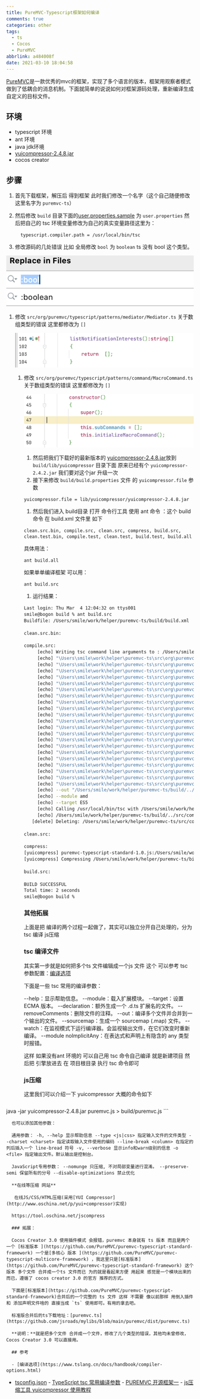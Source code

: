 ```yaml
---
title: PureMVC-Typescript框架如何编译
comments: true
categories: other
tags:
  - ts
  - Cocos
  - PureMVC
abbrlink: a484008f
date: 2021-03-10 18:04:58
---
```


[PureMVC](http://puremvc.org/)是一款优秀的mvc的框架，实现了多个语言的版本，框架用观察者模式做到了低耦合的消息机制。下面就简单的说说如何对框架源码处理，重新编译生成自定义的目标文件。
<!--more-->

## 环境

- typescript 环境
- ant 环境
- java jdk环境
- [yuicompressor-2.4.8.jar](https://github.com/yui/yuicompressor/releases)
- cocos creator

## 步骤

1. 首先下载框架，解压后 得到框架 此时我们修改一个名字（这个自己随便修改 这里名字为 `puremvc-ts`）

2. 然后修改 `build` 目录下面的[user.properties.sample](https://github.com/PureMVC/puremvc-typescript-standard-framework/blob/master/user.properties.sample) 为 `user.properties` 然后把自己的 tsc 环境变量修改为自己的真实变量路径这里为：

   ```shell
     typescript.compiler.path = /usr/local/bin/tsc
   ```

   

3. 修改源码的几处错误 比如 全局修改 `bool` 为 `boolean` ts 没有 bool 这个类型。

![image-20210304114036516](PureMVC-Typescript框架如何编译/image-20210304114036516.png)



1. 修改 `src/org/puremvc/typescript/patterns/mediator/Mediator.ts`  关于数组类型的错误 这里都修改为 `[]`

   ![image-20210304114339114](PureMVC-Typescript框架如何编译/image-20210304114339114.png)

   

   1. 修改 `src/org/puremvc/typescript/patterns/command/MacroCommand.ts` 关于数组类型的错误 这里都修改为 `[]`

      ![image-20210304114352215](PureMVC-Typescript框架如何编译/image-20210304114352215.png)

      1. 然后把我们下载好的最新版本的 [yuicompressor-2.4.8.jar](https://github.com/yui/yuicompressor/releases)放到 `build/lib/yuicompressor` 目录下面 原来已经有个 `yuicompressor-2.4.2.jar` 我们要对这个jar 升级一次 
      2. 接下来修改 `build/build.properties` 文件 的 `yuicompressor.file` 参数

      ```
      yuicompressor.file = lib/yuicompressor/yuicompressor-2.4.8.jar
      ```

      1. 然后我们进入 build目录 打开 命令行工具  使用 ant 命令 ：这个 build 命令 在 build.xml 文件里 如下

      ```
      clean.src.bin, compile.src, clean.src, compress, build.src, clean.test.bin, compile.test, clean.test, build.test, build.all
      ```

      具体用法：

      ```
      ant build.all
      ```

      如果单单编译框架 可以用：

      ```
      ant build.src
      ```

      1. 运行结果：

      ```bash
      Last login: Thu Mar  4 12:04:32 on ttys001
      smile@bogon build % ant build.src
      Buildfile: /Users/smile/work/helper/puremvc-ts/build/build.xml
      
      clean.src.bin:
      
      compile.src:
           [echo] Writing tsc command line arguments to : /Users/smile/work/helper/puremvc-ts/build/../src/compile.list
           [echo] "\Users\smile\work\helper\puremvc-ts\src\org\puremvc\typescript\core\Controller.ts"
           [echo] "\Users\smile\work\helper\puremvc-ts\src\org\puremvc\typescript\core\Model.ts"
           [echo] "\Users\smile\work\helper\puremvc-ts\src\org\puremvc\typescript\core\View.ts"
           [echo] "\Users\smile\work\helper\puremvc-ts\src\org\puremvc\typescript\interfaces\ICommand.ts"
           [echo] "\Users\smile\work\helper\puremvc-ts\src\org\puremvc\typescript\interfaces\IController.ts"
           [echo] "\Users\smile\work\helper\puremvc-ts\src\org\puremvc\typescript\interfaces\IFacade.ts"
           [echo] "\Users\smile\work\helper\puremvc-ts\src\org\puremvc\typescript\interfaces\IMediator.ts"
           [echo] "\Users\smile\work\helper\puremvc-ts\src\org\puremvc\typescript\interfaces\IModel.ts"
           [echo] "\Users\smile\work\helper\puremvc-ts\src\org\puremvc\typescript\interfaces\INotification.ts"
           [echo] "\Users\smile\work\helper\puremvc-ts\src\org\puremvc\typescript\interfaces\INotifier.ts"
           [echo] "\Users\smile\work\helper\puremvc-ts\src\org\puremvc\typescript\interfaces\IObserver.ts"
           [echo] "\Users\smile\work\helper\puremvc-ts\src\org\puremvc\typescript\interfaces\IProxy.ts"
           [echo] "\Users\smile\work\helper\puremvc-ts\src\org\puremvc\typescript\interfaces\IView.ts"
           [echo] "\Users\smile\work\helper\puremvc-ts\src\org\puremvc\typescript\patterns\command\MacroCommand.ts"
           [echo] "\Users\smile\work\helper\puremvc-ts\src\org\puremvc\typescript\patterns\command\SimpleCommand.ts"
           [echo] "\Users\smile\work\helper\puremvc-ts\src\org\puremvc\typescript\patterns\facade\Facade.ts"
           [echo] "\Users\smile\work\helper\puremvc-ts\src\org\puremvc\typescript\patterns\mediator\Mediator.ts"
           [echo] "\Users\smile\work\helper\puremvc-ts\src\org\puremvc\typescript\patterns\observer\Notification.ts"
           [echo] "\Users\smile\work\helper\puremvc-ts\src\org\puremvc\typescript\patterns\observer\Notifier.ts"
           [echo] "\Users\smile\work\helper\puremvc-ts\src\org\puremvc\typescript\patterns\observer\Observer.ts"
           [echo] "\Users\smile\work\helper\puremvc-ts\src\org\puremvc\typescript\patterns\proxy\Proxy.ts"
           [echo] --out "/Users/smile/work/helper/puremvc-ts/build/../bin/puremvc-typescript-standard-1.0.js"
           [echo] --module amd
           [echo] --target ES5
           [echo] Calling /usr/local/bin/tsc with /Users/smile/work/helper/puremvc-ts/build/../src/compile.list
           [echo] /Users/smile/work/helper/puremvc-ts/build/../src/compile.list deleted
         [delete] Deleting: /Users/smile/work/helper/puremvc-ts/src/compile.list
      
      clean.src:
      
      compress:
      [yuicompress] puremvc-typescript-standard-1.0.js:/Users/smile/work/helper/puremvc-ts/bin
      [yuicompress] Compressing /Users/smile/work/helper/puremvc-ts/bin/puremvc-typescript-standard-1.0.js to /Users/smile/work/helper/puremvc-ts/bin/puremvc-typescript-standard-1.0-min.js
      
      build.src:
      
      BUILD SUCCESSFUL
      Total time: 2 seconds
      smile@bogon build %
      ```

      ### 其他拓展

      上面是把 编译的两个过程一起做了，其实可以独立分开自己处理的，分为 tsc 编译 js压缩

      ### tsc 编译文件

      其实第一步就是如何把多个ts 文件编辑成一个js 文件 这个 可以参考 tsc 参数配置：[编译选项](https://www.tslang.cn/docs/handbook/compiler-options.html)

      下面是一些 tsc 常用的编译参数：

      --help：显示帮助信息。 --module：载入扩展模块。 --target：设置 ECMA 版本。 --declaration：额外生成一个 .d.ts 扩展名的文件。 --removeComments：删除文件的注释。 --out：编译多个文件并合并到一个输出的文件。 --sourcemap：生成一个 sourcemap (.map) 文件。 --watch：在监视模式下运行编译器。会监视输出文件，在它们改变时重新编译。 --module noImplicitAny：在表达式和声明上有隐含的 any 类型时报错。

      这样 如果没有ant 环境的 可以自己用 tsc 命令自己编译 就是新建项目 然后把 引擎放进去 在 项目根目录 执行 tsc 命令即可

      ### js压缩

      这里我们可以介绍一下 yuicompressor 大概的命令如下

      ```sh
java -jar yuicompressor-2.4.8.jar puremvc.js > build/puremvc.js 
      ```
      
      也可以添加其他参数：

      通用参数： -h, --help 显示帮助信息 --type <js|css> 指定输入文件的文件类型 --charset <charset> 指定读取输入文件使用的编码 --line-break <column> 在指定的列后插入一个 line-bread 符号 -v, --verbose 显示info和warn级别的信息 -o <file> 指定输出文件。默认输出是控制台。

      JavaScript专用参数： --nomunge 只压缩, 不对局部变量进行混淆。 --preserve-semi 保留所有的分号 --disable-optimizations 禁止优化

      **在线等压缩 网站**

       在线JS/CSS/HTML压缩(采用[YUI Compressor](http://www.oschina.net/p/yui+compressor)实现)

      https://tool.oschina.net/jscompress

      ### 拓展：

      Cocos Creator 3.0 使用插件模式 会报错，puremvc 本身就有 ts 版本 而且是两个 一个 [标准版本 ](https://github.com/PureMVC/puremvc-typescript-standard-framework) 一个是[多核心 版本 ](https://github.com/PureMVC/puremvc-typescript-multicore-framework) ，我这里只是[标准版本](https://github.com/PureMVC/puremvc-typescript-standard-framework) 这个版本 多个文件 合并成一个ts 文件而已 为的就是看起来方便 用起来 感觉是一个模块出来的而已，遵循了 cocos creator 3.0 的官方 推荐的方式。

      下面是[标准版本](https://github.com/PureMVC/puremvc-typescript-standard-framework)合并后的一个完整的 ts 文件 这样 不需要 像以前那样 用倒入插件 和 添加声明文件啥的 直接当成 `ts` 使用即可。有用的拿去吧。

      标准版合并后的ts下载地址：[puremvc.ts](https://github.com/jsroads/mylibs/blob/main/puremvc/dist/puremvc.ts)

      **说明：**就是把多个文件 合并成一个文件，修改了几个类型的错误，其他均未曾修改，Cocos Creator 3.0 可以直接用。

      ## 参考

      - [编译选项](https://www.tslang.cn/docs/handbook/compiler-options.html)
- [tsconfig.json](https://www.tslang.cn/docs/handbook/tsconfig-json.html)
      - [TypeScript tsc 常用编译参数](https://www.axihe.com/edu/typescript/build-parameters.html)
      - [PUREMVC 开源框架一](https://blog.csdn.net/fhqydidxil1zql/article/details/87637126)
      - [js压缩工具 yuicompressor 使用教程](https://blog.csdn.net/xiongzhengxiang/article/details/6987125)